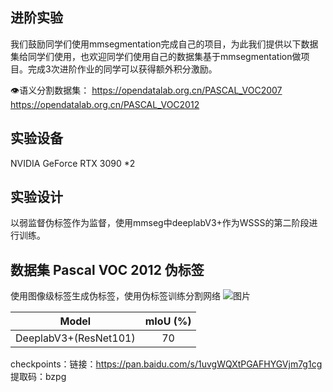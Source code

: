 ## 进阶实验
我们鼓励同学们使用mmsegmentation完成自己的项目，为此我们提供以下数据集给同学们使用，也欢迎同学们使用自己的数据集基于mmsegmentation做项目。完成3次进阶作业的同学可以获得额外积分激励。

👁️语义分割数据集：
https://opendatalab.org.cn/PASCAL_VOC2007
https://opendatalab.org.cn/PASCAL_VOC2012

## 实验设备
NVIDIA GeForce RTX 3090 *2

## 实验设计
以弱监督伪标签作为监督，使用mmseg中deeplabV3+作为WSSS的第二阶段进行训练。

## 数据集 Pascal VOC 2012 伪标签
使用图像级标签生成伪标签，使用伪标签训练分割网络
![图片](https://user-images.githubusercontent.com/101508488/218186496-ab30f197-141e-4e67-8dbe-ba4eca1f5383.png)


|        Model        |  mIoU (%) |
| :-----------------: |  :-------: |
|DeeplabV3+(ResNet101)|   70   |

 checkpoints：链接：https://pan.baidu.com/s/1uvgWQXtPGAFHYGVjm7g1cg 提取码：bzpg 
